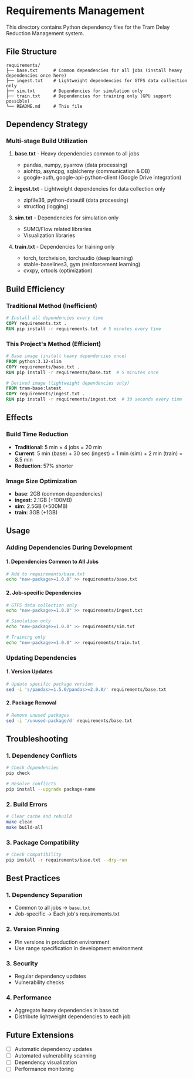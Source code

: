 # Requirements Management

This directory contains Python dependency files for the Tram Delay Reduction Management system.

## File Structure

```
requirements/
├── base.txt      # Common dependencies for all jobs (install heavy dependencies once here)
├── ingest.txt    # Lightweight dependencies for GTFS data collection only
├── sim.txt       # Dependencies for simulation only
├── train.txt     # Dependencies for training only (GPU support possible)
└── README.md     # This file
```

## Dependency Strategy

### Multi-stage Build Utilization

1. **base.txt** - Heavy dependencies common to all jobs
   - pandas, numpy, pyarrow (data processing)
   - aiohttp, asyncpg, sqlalchemy (communication & DB)
   - google-auth, google-api-python-client (Google Drive integration)

2. **ingest.txt** - Lightweight dependencies for data collection only
   - zipfile36, python-dateutil (data processing)
   - structlog (logging)

3. **sim.txt** - Dependencies for simulation only
   - SUMO/Flow related libraries
   - Visualization libraries

4. **train.txt** - Dependencies for training only
   - torch, torchvision, torchaudio (deep learning)
   - stable-baselines3, gym (reinforcement learning)
   - cvxpy, ortools (optimization)

## Build Efficiency

### Traditional Method (Inefficient)
```dockerfile
# Install all dependencies every time
COPY requirements.txt .
RUN pip install -r requirements.txt  # 5 minutes every time
```

### This Project's Method (Efficient)
```dockerfile
# Base image (install heavy dependencies once)
FROM python:3.12-slim
COPY requirements/base.txt .
RUN pip install -r requirements/base.txt  # 5 minutes once

# Derived image (lightweight dependencies only)
FROM tram-base:latest
COPY requirements/ingest.txt .
RUN pip install -r requirements/ingest.txt  # 30 seconds every time
```

## Effects

### Build Time Reduction
- **Traditional**: 5 min × 4 jobs = 20 min
- **Current**: 5 min (base) + 30 sec (ingest) + 1 min (sim) + 2 min (train) = 8.5 min
- **Reduction**: 57% shorter

### Image Size Optimization
- **base**: 2GB (common dependencies)
- **ingest**: 2.1GB (+100MB)
- **sim**: 2.5GB (+500MB)
- **train**: 3GB (+1GB)

## Usage

### Adding Dependencies During Development

#### 1. Dependencies Common to All Jobs
```bash
# Add to requirements/base.txt
echo "new-package>=1.0.0" >> requirements/base.txt
```

#### 2. Job-specific Dependencies
```bash
# GTFS data collection only
echo "new-package>=1.0.0" >> requirements/ingest.txt

# Simulation only
echo "new-package>=1.0.0" >> requirements/sim.txt

# Training only
echo "new-package>=1.0.0" >> requirements/train.txt
```

### Updating Dependencies

#### 1. Version Updates
```bash
# Update specific package version
sed -i 's/pandas>=1.5.0/pandas>=2.0.0/' requirements/base.txt
```

#### 2. Package Removal
```bash
# Remove unused packages
sed -i '/unused-package/d' requirements/base.txt
```

## Troubleshooting

### 1. Dependency Conflicts
```bash
# Check dependencies
pip check

# Resolve conflicts
pip install --upgrade package-name
```

### 2. Build Errors
```bash
# Clear cache and rebuild
make clean
make build-all
```

### 3. Package Compatibility
```bash
# Check compatibility
pip install -r requirements/base.txt --dry-run
```

## Best Practices

### 1. Dependency Separation
- Common to all jobs → `base.txt`
- Job-specific → Each job's requirements.txt

### 2. Version Pinning
- Pin versions in production environment
- Use range specification in development environment

### 3. Security
- Regular dependency updates
- Vulnerability checks

### 4. Performance
- Aggregate heavy dependencies in base.txt
- Distribute lightweight dependencies to each job

## Future Extensions

- [ ] Automatic dependency updates
- [ ] Automated vulnerability scanning
- [ ] Dependency visualization
- [ ] Performance monitoring